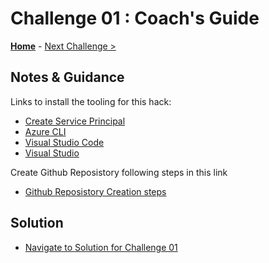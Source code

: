# Challenge 01 : Coach's Guide

**[Home](README.md)** - [Next Challenge >](./Challenge02.md)

## Notes & Guidance

Links to install the tooling for this hack:

- [Create Service Principal](https://docs.microsoft.com/en-us/cli/azure/create-an-azure-service-principal-azure-cli)
- [Azure CLI](https://docs.microsoft.com/en-us/cli/azure/install-azure-cli?view=azure-cli-latest)
- [Visual Studio Code](https://code.visualstudio.com/)
- [Visual Studio](https://visualstudio.microsoft.com/vs/)


Create Github Reposistory following steps in this link 
- [Github Reposistory Creation steps](https://docs.github.com/en/github/creating-cloning-and-archiving-repositories/creating-a-repository-on-github/creating-a-new-repository)

## Solution 
- [Navigate to Solution for Challenge 01](./Solution/Challenge%2001/Solution01.md)
